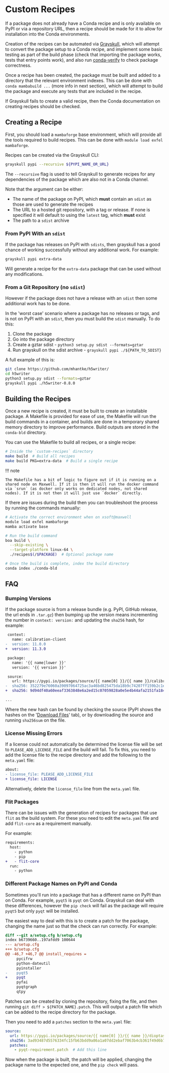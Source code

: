# Custom Recipes

If a package does not already have a Conda recipe and is only available on PyPI or via a repository URL, then a recipe should be made for it to allow for installation into the Conda environments.

Creation of the recipes can be automated via [Grayskull](https://github.com/conda-incubator/grayskull), which will attempt to convert the package setup to a Conda recipe, and implement some basic testing as part of the build phase (check that importing the package works, tests that entry points work), and also run [conda-verify](https://github.com/conda/conda-verify) to check package correctness.

Once a recipe has been created, the package must be built and added to a directory that the relevant environment indexes. This can be done with `conda mambabuild ...` (more info in next section), which will attempt to build the package and execute any tests that are included in the recipe.

If Grayskull fails to create a valid recipe, then the Conda documentation on creating recipes should be checked.

## Creating a Recipe

First, you should load a `mambaforge` base environment, which will provide all the tools required to build recipes. This can be done with `module load exfel mambaforge`.

Recipes can be created via the Grayskull CLI:

```bash
grayskull pypi --recursive ${PYPI_NAME_OR_URL}
```

The `--recursive` flag is used to tell Grayskull to generate recipes for any dependencies of the package which are also not in a Conda channel.

Note that the argument can be either:

- The name of the package on PyPI, which **must** contain an `sdist` as those are used to generate the recipes
- The URL to a hosted git repository, with a tag or release. If none is specified it will default to using the `latest` tag, which **must** exist
- The path to a `sdist` archive

### From PyPI With an `sdist`

If the package has releases on PyPI with `sdists`, then grayskull has a good chance of working successfully without any additional work. For example:

```sh
grayskull pypi extra-data
```

Will generate a recipe for the `extra-data` package that can be used without any modifications.

### From a Git Repository (no `sdist`)

However if the package does not have a release with an `sdist` then some additional work has to be done.

In the 'worst case' scenario where a package has no releases or tags, and is not on PyPI with an `sdist`, then you must build the `sdist` manually. To do this:

1. Clone the package
2. Go into the package directory
3. Create a gztar sdist - `python3 setup.py sdist --formats=gztar`
4. Run grayskull on the sdist archive - `grayskull pypi ./${PATH_TO_SDIST}`

A full example of this is:

```sh
git clone https://github.com/mhantke/h5writer/
cd h5writer
python3 setup.py sdist --formats=gztar
grayskull pypi ./h5writer-0.8.0
```

## Building the Recipes

Once a new recipe is created, it must be built to create an installable package. A Makefile is provided for ease of use, the Makefile will run the build commands in a container, and builds are done in a temporary shared memory directory to improve performance. Build outputs are stored in the `conda-bld` directory.

You can use the Makefile to build all recipes, or a single recipe:

```sh
# Inside the `custom-recipes` directory
make build  # Build all recipes
make build PKG=extra-data  # Build a single recipe
```

!!! note

    The Makefile has a bit of logic to figure out if it is running on a shared node on Maxwell. If it is then it will run the docker command via `srun` (as docker only works on dedicated nodes, not shared nodes). If it is not then it will just use `docker` directly.

If there are issues during the build then you can troubleshoot the process by running the commands manually:

```sh
# Activate the correct environment when on xsoft@maxwell
module load exfel mambaforge
mamba activate base

# Run the build command
boa build \
  --skip-existing \
  --target-platform linux-64 \
  ./recipes$(/$PACKAGE)  # Optional package name

# Once the build is complete, index the build directory
conda index ./conda-bld
```

## FAQ

### Bumping Versions

If the package source is from a release bundle (e.g. PyPI, GitHub release, the url ends in `.tar.gz`) then bumping up the version means incrementing the number in `context: version:` and updating the `sha256` hash, for example:

```diff
 context:
   name: calibration-client
-  version: 11.0.0
+  version: 11.3.0

 package:
   name: '{{ name|lower }}'
   version: '{{ version }}'

 source:
   url: https://pypi.io/packages/source/{{ name[0] }}/{{ name }}/calibration_client-{{ version }}.tar.gz
-  sha256: 352279e76060a39097064725ac3a46bd825475da18b9c74207ff159b2c1eaf4b
+  sha256: 9d94df40a60eeaf3363848e6a2ed15c07059828a0e5e4b44afa2151fa1847b85

...
```

Where the new hash can be found by checking the source (PyPI shows the hashes on the '[Download Files](https://pypi.org/project/calibration-client/11.3.0/#files)' tab), or by downloading the source and running `sha256sum` on the file.

### License Missing Errors

If a license could not automatically be determined the license file will be set to `PLEASE_ADD_LICENSE_FILE` and the build will fail. To fix this, you need to add the license file to the recipe directory and add the following to the `meta.yaml` file:

```diff
about:
- license_file: PLEASE_ADD_LICENSE_FILE
+ license_file: LICENSE
```

Alternatively, delete the `license_file` line from the `meta.yaml` file.

### Flit Packages

There can be issues with the generation of recipes for packages that use `flit` as the build system. For these you need to edit the `meta.yaml` file and add `flit-core` as a requirement manually.

For example:

```diff
requirements:
  host:
    - python
    - pip
+   - flit-core
  run:
    - python
```

### Different Package Names on PyPI and Conda

Sometimes you'll run into a package that has a different name on PyPI than on Conda. For example, `pyqt5` is `pyqt` on Conda. Grayskull can deal with these differences, however the `pip check` will fail as the package will require `pyqt5` but only `pyqt` will be installed.

The easiest way to deal with this is to create a patch for the package, changing the name just so that the check can run correctly. For example:

```diff
diff --git a/setup.cfg b/setup.cfg
index b6739660..197afdd9 100644
--- a/setup.cfg
+++ b/setup.cfg
@@ -46,7 +46,7 @@ install_requires =
     pycifrw
     python-dateutil
     pyinstaller
-    pyqt5
+    pyqt
     pyfai
     pyqtgraph
     qtpy
```

Patches can be created by cloning the repository, fixing the file, and then running  `git diff > ${PATCH_NAME}.patch`. This will output a patch file which can be added to the recipe directory for the package.

Then you need to add a `patches` section to the `meta.yaml` file:

```yaml
source:
  url: https://pypi.io/packages/source/{{ name[0] }}/{{ name }}/dioptas-{{ version }}.tar.gz
  sha256: 3ad93487d5576334fc15fb63bdd9a86a1a07dd2ebaf7063b4cb361f49d6b7fd9
  patches:
    - pyqt-requirement.patch  # Add this line
```

Now when the package is built, the patch will be applied, changing the package name to the expected one, and the `pip check` will pass.

